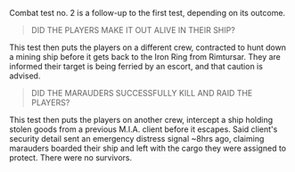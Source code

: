 Combat test no. 2 is a follow-up to the first test, depending on its outcome.

> DID THE PLAYERS MAKE IT OUT ALIVE IN THEIR SHIP?

This test then puts the players on a different crew, contracted to hunt down a mining ship before it gets back to the Iron Ring from Rimtursar. They are informed their target is being ferried by an escort, and that caution is advised.

> DID THE MARAUDERS SUCCESSFULLY KILL AND RAID THE PLAYERS?

This test then puts the players on another crew, intercept a ship holding stolen goods from a previous M.I.A. client before it escapes. Said client's security detail sent an emergency distress signal ~8hrs ago, claiming marauders boarded their ship and left with the cargo they were assigned to protect. There were no survivors.
